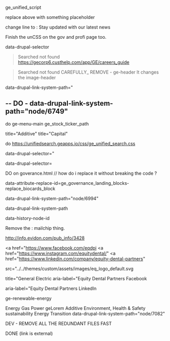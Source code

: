 ge_unified_script

replace above with something placeholder 



change line to : 
Stay updated with our latest news


Finish the unCSS on the gov and profi page too. 

data-drupal-selector

> Searched not found
https://gecorp6.custhelp.com/app/GE/careers_guide


> Searched not found
CAREFULLY_ REMOVE  -  ge-header    It changes the image-header 

data-drupal-link-system-path="

--
DO - data-drupal-link-system-path="node/6749"
---

do 
ge-menu-main
ge_stock_ticker_path

title="Additive"
title="Capital"

do 
https://unifiedsearch.geapps.io/css/ge_unified_search.css

data-drupal-selector="

data-drupal-selector=




DO   on goverance.html //  how do i replace it without breaking the code ?

data-attribute-replace-id=ge_governance_landing_blocks-replace_biocards_block



data-drupal-link-system-path="node/6994"


data-drupal-link-system-path

data-history-node-id

Remove the : mailchip thing. 

http://info.evidon.com/pub_info/3428

<a href="https://www.facebook.com/eqdpi
<a href="https://www.instagram.com/equitydental/"
<a href="https://www.linkedin.com/company/equity-dental-partners" 

src="../../themes/custom/assets/images/eq_logo_default.svg

title="General Electric
aria-label="Equity Dental Partners Facebook

aria-label="Equity Dental Partners LinkedIn

ge-renewable-energy
<section id="ge-renewable-energy" 

Energy
Gas Power
geLorem
Additive
Environment, Health &amp; Safety
sustainability
Energy Transition
data-drupal-link-system-path="node/7082"

DEV -  REMOVE ALL THE REDUNDANT FILES FAST 





DONE 
<span class="fa-ext extlink"><span class="ficon-external-link-rd"
                          title="(link is external)"></span><span class="visually-hidden">(link is
                          external)</span></span>